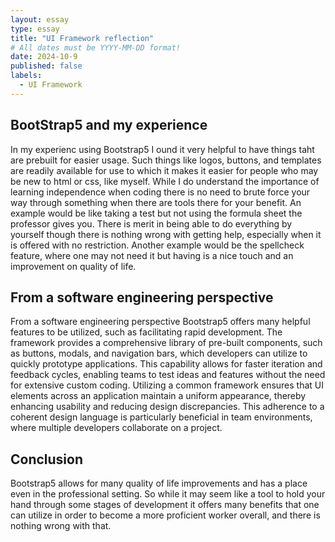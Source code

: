 ```yaml
---
layout: essay
type: essay
title: "UI Framework reflection"
# All dates must be YYYY-MM-DD format!
date: 2024-10-9
published: false
labels:
  - UI Framework
---
```



## BootStrap5 and my experience
  In my experienc using Bootstrap5 I ound it very helpful to have things taht are prebuilt for easier usage. Such things like logos, buttons, and templates are readily available for use to which it makes it easier for people who may be new to html or css, like myself. While I do understand the importance of learning independence when coding there is no need to brute force your way through something when there are tools there for your benefit. An example would be like taking a test but not using the formula sheet the professor gives you. There is merit in being able to do everything by yourself though there is nothing wrong with getting help, especially when it is offered with no restriction. Another example would be the spellcheck feature, where one may not need it but having is a nice touch and an improvement on quality of life.

## From a software engineering perspective
  From a software engineering perspective Bootstrap5 offers many helpful features to be utilized, such as facilitating rapid development. The framework provides a comprehensive library of pre-built components, such as buttons, modals, and navigation bars, which developers can utilize to quickly prototype applications. This capability allows for faster iteration and feedback cycles, enabling teams to test ideas and features without the need for extensive custom coding. Utilizing a common framework ensures that UI elements across an application maintain a uniform appearance, thereby enhancing usability and reducing design discrepancies. This adherence to a coherent design language is particularly beneficial in team environments, where multiple developers collaborate on a project.

## Conclusion
  Bootstrap5 allows for many quality of life improvements and has a place even in the professional setting. So while it may seem like a tool to hold your hand through some stages of development it offers many benefits that one can utilize in order to become a more proficient worker overall, and there is nothing wrong with that.

